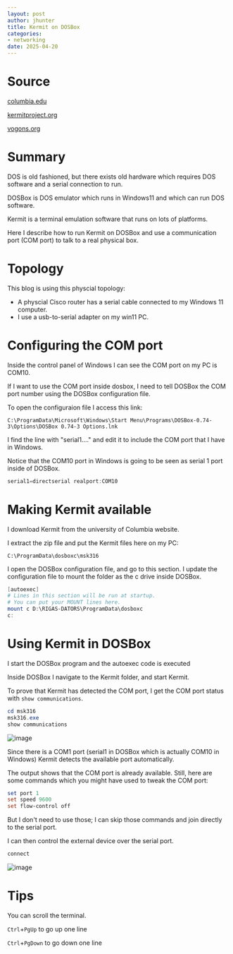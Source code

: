 ```yaml
---
layout: post
author: jhunter
title: Kermit on DOSBox
categories:
- networking
date: 2025-04-20
---
```


# Source
[columbia.edu](https://www.columbia.edu/kermit/mskermit.html)

[kermitproject.org](https://www.kermitproject.org/onlinebooks/usingmsdoskermit2e.pdf)

[vogons.org](https://www.vogons.org/viewtopic.php?t=64293)

# Summary
DOS is old fashioned, but there exists old hardware which requires DOS software and a serial connection to run.

DOSBox is DOS emulator which runs in Windows11 and which can run DOS software.

Kermit is a terminal emulation software that runs on lots of platforms. 

Here I describe how to run Kermit on DOSBox and use a communication port (COM port) to talk to a real physical box.

# Topology
This blog is using this physcial topology:
* A physcial Cisco router has a serial cable connected to my Windows 11 computer.
* I use a usb-to-serial adapter on my win11 PC.

# Configuring the COM port
Inside the control panel of Windows I can see the COM port on my PC is COM10.

If I want to use the COM port inside dosbox, I need to tell DOSBox the COM port number using the DOSBox configuration file.

To open the configuraion file I access this link:

`C:\ProgramData\Microsoft\Windows\Start Menu\Programs\DOSBox-0.74-3\Options\DOSBox 0.74-3 Options.lnk`

I find the line with "serial1...." and edit it to include the COM port that I have in Windows.

Notice that the COM10 port in Windows is going to be seen as serial 1 port inside of DOSBox.

```powershell
serial1=directserial realport:COM10
```

# Making Kermit available
I download Kermit from the university of Columbia website.

I extract the zip file and put the Kermit files here on my PC:

`C:\ProgramData\dosboxc\msk316`

I open the DOSBox configuration file, and go to this section. I update the configuration file to mount the folder as the c drive inside DOSBox.

```powershell
[autoexec]
# Lines in this section will be run at startup.
# You can put your MOUNT lines here.
mount c D:\RIGAS-DATORS\ProgramData\dosboxc
c:
```

# Using Kermit in DOSBox
I start the DOSBox program and the autoexec code is executed

Inside DOSBox I navigate to the Kermit folder, and start Kermit. 

To prove that Kermit has detected the COM port, I get the COM port status with `show communications`.

```powershell
cd msk316
msk316.exe
show communications
```

![image](https://james-hunter.github.io/pictures/20250420_1.jpg)

Since there is a COM1 port (serial1 in DOSBox which is actually COM10 in Windows) Kermit detects the available port automatically.

The output shows that the COM port is already available. Still, here are some commands which you might have used to tweak the COM port:

```powershell
set port 1
set speed 9600
set flow-control off
```

But I don't need to use those; I can skip those commands and join directly to the serial port. 

I can then control the external device over the serial port.

```powershell
connect
```

![image](https://james-hunter.github.io/pictures/20250420_2.jpg)

# Tips
You can scroll the terminal. 

`Ctrl`+`PgUp` to go up one line

`Ctrl`+`PgDown` to go down one line


